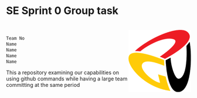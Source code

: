 <h1>SE Sprint 0 Group task</h1> <br/>
<img align="right" src="logo.png" />

    Team No
    Name
    Name
    Name
    Name

This a repository examining our capabilities on using github commands while having a large team committing at the same period
